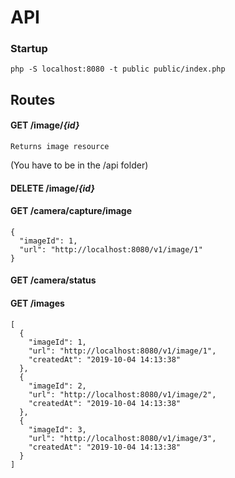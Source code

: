 # API
### Startup
    php -S localhost:8080 -t public public/index.php

## Routes
#### GET /image/_{id}_
    Returns image resource 
(You have to be in the /api folder)
#### DELETE /image/_{id}_
#### GET /camera/capture/image
    {
      "imageId": 1,
      "url": "http://localhost:8080/v1/image/1"
    }
#### GET /camera/status
#### GET /images
    [
      {
        "imageId": 1,
        "url": "http://localhost:8080/v1/image/1",
        "createdAt": "2019-10-04 14:13:38"
      },
      {
        "imageId": 2,
        "url": "http://localhost:8080/v1/image/2",
        "createdAt": "2019-10-04 14:13:38"
      },
      {
        "imageId": 3,
        "url": "http://localhost:8080/v1/image/3",
        "createdAt": "2019-10-04 14:13:38"
      }
    ]

